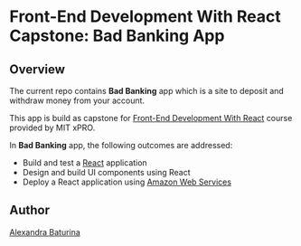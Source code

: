# Front-End Development With React Capstone: Bad Banking App
## Overview
The current repo contains **Bad Banking** app which is a site to deposit and withdraw money from your account.

This app is build as capstone for [Front-End Development With React](https://executive-ed.xpro.mit.edu/front-end-development-react?utm_source=MITxPROWeb) course provided by MIT xPRO.

In **Bad Banking** app, the following outcomes are addressed:
* Build and test a [React](https://reactjs.org/) application
* Design and build UI components using React
* Deploy a React application using [Amazon Web Services](https://aws.amazon.com/)

## Author
[Alexandra Baturina](https://www.linkedin.com/in/alexandrabaturina/)
